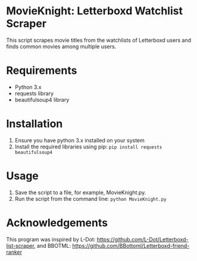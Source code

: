 
# MovieKnight: Letterboxd Watchlist Scraper
This script scrapes movie titles from the watchlists of Letterboxd users and finds common movies among multiple users.

# Requirements
* Python 3.x
* requests library
* beautifulsoup4 library

# Installation
1. Ensure you have python 3.x installed on your system
2. Install the required libraries using pip:
`pip install requests beautifulsoup4`

# Usage
1. Save the script to a file, for example, MovieKnight.py.
2. Run the script from the command line:
`python MovieKnight.py`

# Acknowledgements
This program was inspired by L-Dot: https://github.com/L-Dot/Letterboxd-list-scraper, and BBOTML: https://github.com/BBottoml/Letterboxd-friend-ranker
